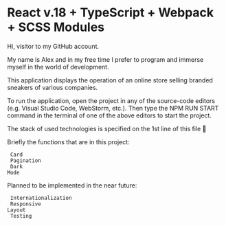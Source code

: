 # React v.18 + TypeScript + Webpack + SCSS Modules

Hi, visitor to my GitHub account.

My name is Alex and in my free time I prefer to program and immerse myself
in the world of development.

This application displays the operation of an online store selling branded sneakers of various companies.

To run the application, open the project in any of the source-code editors (e.g. Visual Studio Code, WebStorm, etc.). Then type the NPM RUN START command in the terminal of one of the above editors to start the project.

The stack of used technologies is specified on the 1st line of this file 🙂

Briefly the functions that are in this project:

<code> Card </code></br>
<code> Pagination </code></br>
<code> Dark Mode </code>

Planned to be implemented in the near future:

<code> Internationalization</code></br>
<code> Responsive Layout</code></br>
<code> Testing </code>

